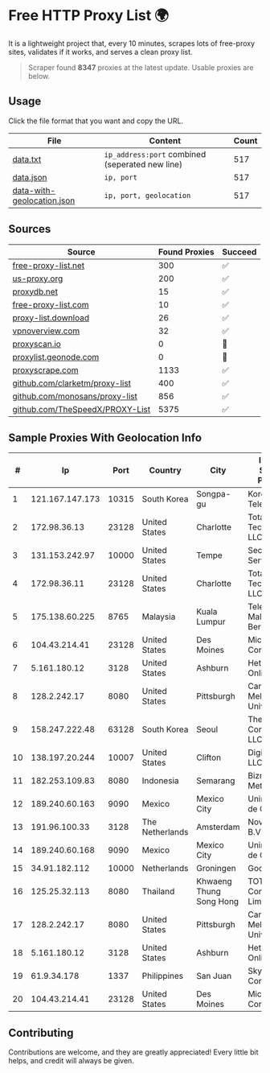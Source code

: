 
# Free HTTP Proxy List 🌍

It is a lightweight project that, every 10 minutes, scrapes lots of free-proxy sites, validates if it works, and serves a clean proxy list.


> Scraper found **8347** proxies at the latest update. Usable proxies are below.

## Usage

Click the file format that you want and copy the URL.


|File|Content|Count|
|----|-------|-----|
|[data.txt](https://raw.githubusercontent.com/themiralay/Proxy-List-World/master/data.txt)|`ip_address:port` combined (seperated new line)|517|
|[data.json](https://raw.githubusercontent.com/themiralay/Proxy-List-World/master/data.json)|`ip, port`|517|
|[data-with-geolocation.json](https://raw.githubusercontent.com/themiralay/Proxy-List-World/master/data-with-geolocation.json)|`ip, port, geolocation`|517|

## Sources

|Source|Found Proxies|Succeed|
|------|-------------|-------|
|[free-proxy-list.net](https://free-proxy-list.net)|300|✅|
|[us-proxy.org](https://www.us-proxy.org)|200|✅|
|[proxydb.net](http://proxydb.net)|15|✅|
|[free-proxy-list.com](https://free-proxy-list.com/?page=&port=&type%5B%5D=http&type%5B%5D=https&up_time=0&search=Search)|10|✅|
|[proxy-list.download](https://www.proxy-list.download/HTTP)|26|✅|
|[vpnoverview.com](https://vpnoverview.com/privacy/anonymous-browsing/free-proxy-servers)|32|✅|
|[proxyscan.io](https://www.proxyscan.io)|0|🚫|
|[proxylist.geonode.com](https://proxylist.geonode.com/api/proxy-list?limit=300&page=1&sort_by=lastChecked&sort_type=desc&protocols=http,https)|0|🚫|
|[proxyscrape.com](https://api.proxyscrape.com/v2/?request=displayproxies&protocol=http&timeout=10000&country=all&ssl=all&anonymity=all)|1133|✅|
|[github.com/clarketm/proxy-list](https://raw.githubusercontent.com/clarketm/proxy-list/master/proxy-list-raw.txt)|400|✅|
|[github.com/monosans/proxy-list](https://raw.githubusercontent.com/monosans/proxy-list/main/proxies/http.txt)|856|✅|
|[github.com/TheSpeedX/PROXY-List](https://raw.githubusercontent.com/TheSpeedX/PROXY-List/master/http.txt)|5375|✅|


## Sample Proxies With Geolocation Info

|#|Ip|Port|Country|City|Internet Service Provider|
|-|--|----|-------|----|-------------------------|
|1|121.167.147.173|10315|South Korea|Songpa-gu|Korea Telecom|
|2|172.98.36.13|23128|United States|Charlotte|Total Uptime Technologies, LLC|
|3|131.153.242.97|10000|United States|Tempe|Secured Servers LLC|
|4|172.98.36.11|23128|United States|Charlotte|Total Uptime Technologies, LLC|
|5|175.138.60.225|8765|Malaysia|Kuala Lumpur|Telekom Malaysia Berhad|
|6|104.43.214.41|23128|United States|Des Moines|Microsoft Corporation|
|7|5.161.180.12|3128|United States|Ashburn|Hetzner Online GmbH|
|8|128.2.242.17|8080|United States|Pittsburgh|Carnegie Mellon University|
|9|158.247.222.48|63128|South Korea|Seoul|The Constant Company, LLC|
|10|138.197.20.244|10007|United States|Clifton|DigitalOcean, LLC|
|11|182.253.109.83|8080|Indonesia|Semarang|Biznet Metronet|
|12|189.240.60.163|9090|Mexico|Mexico City|Uninet S.A. de C.V.|
|13|191.96.100.33|3128|The Netherlands|Amsterdam|NovoServe B.V.|
|14|189.240.60.168|9090|Mexico|Mexico City|Uninet S.A. de C.V.|
|15|34.91.182.112|10000|Netherlands|Groningen|Google LLC|
|16|125.25.32.113|8080|Thailand|Khwaeng Thung Song Hong|TOT Public Company Limited|
|17|128.2.242.17|8080|United States|Pittsburgh|Carnegie Mellon University|
|18|5.161.180.12|3128|United States|Ashburn|Hetzner Online GmbH|
|19|61.9.34.178|1337|Philippines|San Juan|Sky Cable Corporation|
|20|104.43.214.41|23128|United States|Des Moines|Microsoft Corporation|



## Contributing

Contributions are welcome, and they are greatly appreciated! Every
little bit helps, and credit will always be given.

